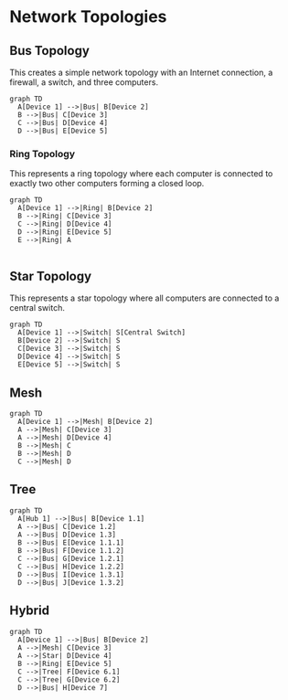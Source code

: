 # Network Topologies
## Bus Topology
This creates a simple network topology with an Internet connection, a firewall, a switch, and three computers.
```mermaid
graph TD
  A[Device 1] -->|Bus| B[Device 2]
  B -->|Bus| C[Device 3]
  C -->|Bus| D[Device 4]
  D -->|Bus| E[Device 5]
```

### Ring Topology
This represents a ring topology where each computer is connected to exactly two other computers forming a closed loop.
```mermaid
graph TD
  A[Device 1] -->|Ring| B[Device 2]
  B -->|Ring| C[Device 3]
  C -->|Ring| D[Device 4]
  D -->|Ring| E[Device 5]
  E -->|Ring| A
 
 ```
 
## Star Topology
This represents a star topology where all computers are connected to a central switch.
```mermaid
graph TD
  A[Device 1] -->|Switch| S[Central Switch]
  B[Device 2] -->|Switch| S
  C[Device 3] -->|Switch| S
  D[Device 4] -->|Switch| S
  E[Device 5] -->|Switch| S

```
## Mesh
```mermaid
graph TD
  A[Device 1] -->|Mesh| B[Device 2]
  A -->|Mesh| C[Device 3]
  A -->|Mesh| D[Device 4]
  B -->|Mesh| C
  B -->|Mesh| D
  C -->|Mesh| D
```
## Tree
```mermaid
graph TD
  A[Hub 1] -->|Bus| B[Device 1.1]
  A -->|Bus| C[Device 1.2]
  A -->|Bus| D[Device 1.3]
  B -->|Bus| E[Device 1.1.1]
  B -->|Bus| F[Device 1.1.2]
  C -->|Bus| G[Device 1.2.1]
  C -->|Bus| H[Device 1.2.2]
  D -->|Bus| I[Device 1.3.1]
  D -->|Bus| J[Device 1.3.2]
```
## Hybrid
```mermaid
graph TD
  A[Device 1] -->|Bus| B[Device 2]
  A -->|Mesh| C[Device 3]
  A -->|Star| D[Device 4]
  B -->|Ring| E[Device 5]
  C -->|Tree| F[Device 6.1]
  C -->|Tree| G[Device 6.2]
  D -->|Bus| H[Device 7]
```

